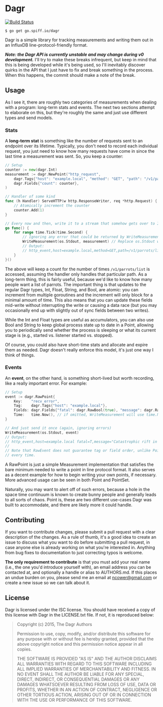 # Dagr

[![Build Status](https://travis-ci.org/nilium/dagr.svg?branch=dev-v0)](https://travis-ci.org/nilium/dagr)

	$ go get go.spiff.io/dagr

Dagr is a simple library for tracking measurements and writing them out in an InfluxDB line-protocol-friendly format.

***Note: the Dagr API is currently unstable and may change during v0 development.*** I'll try to make these breaks
infrequent, but keep in mind that this is being developed while it's being used, so I'll inevitably discover quirks in
the API that I just have to fix and break something in the process. When this happens, the commit should make a note of
the break.


## Usage

As I see it, there are roughly two categories of measurements when dealing with a program: long-term stats and events.
The next two sections attempt to elaborate on this, but they're roughly the same and just use different types and send
models.

### Stats

A **long-term stat** is something like the number of requests sent to an endpoint over its lifetime. Typically, you
don't need to record each individual request, you just need to know how many requests have come in since the last time
a measurement was sent. So, you keep a counter:

```go
// Setup
counter := new(dagr.Int)
measurement := dagr.NewPoint("http_request",
	dagr.Tags{"host": "example.local", "method": "GET", "path": "/v1/parrots/list"},
	dagr.Fields{"count": counter},
)

// Handler of some kind
func (h Handler) ServeHTTP(w http.ResponseWriter, req *http.Request) {
	// Atomically increment the counter
	counter.Add(1)
}

// Every now and then, write it to a stream that somehow gets over to InfluxDB:
go func() {
	for range time.Tick(time.Second) {
		// Ignoring any error that could be returned by WriteMeasurement
		WriteMeasurement(os.Stdout, measurement) // Replace os.Stdout with any io.Writer
		// Output:
		// http_event,host=example.local,method=GET,path=/v1/parrots/list count=123i 1136214245000000000
	}
}()
```

The above will keep a count for the number of times `/v1/parrots/list` is accessed, assuming the handler only handles
that particular path. As a long-term thing, this is fairly useful, because we'd like to know how many people want a list
of parrots. The important thing is that updates to the regular Dagr types, Int, Float, String, and Bool, are atomic: you
can increment from multiple goroutines and the increment will only block for a minimal amount of time. This also means
that you can update these fields mid-write without interrupting the write or causing a data race (but you may
occasionally end up with slightly out of sync fields between two writes).

While the Int and Float types are useful as accumulators, you can also use Bool and String to keep global process state
up to date in a Point, allowing you to periodically send whether the process is sleeping or what its current stage is
(e.g., started vs. listener started vs. stopped).

Of course, you could also have short-time stats and allocate and expire them as needed. Dagr doesn't really enforce this
model, it's just one way I think of things.


### Events

An **event**, on the other hand, is something short-lived but worth recording, like a really important error. For example:

```go
// Setup
event := dagr.RawPoint{
	Key:    "recv_error",
	Tag:    dagr.Tags{"host": "example.local"},
	Fields: dagr.Fields{"fatal": dagr.RawBool(true), "message": dagr.RawString("Catastrophic rift in space-time continuum opened")},
	Time:   time.Now(), // if omitted, WriteMeasurement will use time.Now() anyway
}

// And just send it once (again, ignoring errors)
WriteMeasurement(os.Stdout, event)
// Output:
// http_event,host=example.local fatal=T,message="Catastrophic rift in the space-time continuum opened" 1136214245000000000
//
// Note that RawEvent does not guarantee tag or field order, unlike Point, so the above may not be exactly the same
// every time.
```

A RawPoint is just a simple Measurement implementation that satisfies the bare minimum needed to write a point in line
protocol format. It also serves as a decent example for how to begin writing your own points, if necessary. More
advanced usage can be seen in both Point and PointSet.

Naturally, you may want to alert off of such errors, because a hole in the space time continuum is known to create bunny
people and generally leads to all sorts of chaos. Point is, these are two different use-cases Dagr was built to
accommodate, and there are likely more it could handle.


## Contributing

If you want to contribute changes, please submit a pull request with a clear description of the changes. As a rule of
thumb, it's a good idea to create an issue to discuss what you want to do before submitting a pull request, in case
anyone else is already working on what you're interested in. Anything from bug fixes to documentation to just correcting
typos is welcome.

**The only requirement to contribute** is that you must add your real name (i.e., the one you'd introduce yourself
with), an email address you can be contacted at, and optionally a handle or alias to AUTHORS.md. If this places an undue
burden on you, please send me an email at <ncower@gmail.com> or create a new issue so we can talk about it.


## License

Dagr is licensed under the ISC license. You should have received a copy of this license with Dagr in the LICENSE.txt
file. If not, it is reproduced below:

> Copyright (c) 2015, The Dagr Authors
>
> Permission to use, copy, modify, and/or distribute this software for any purpose with or without fee is hereby
> granted, provided that the above copyright notice and this permission notice appear in all copies.
>
> THE SOFTWARE IS PROVIDED "AS IS" AND THE AUTHOR DISCLAIMS ALL WARRANTIES WITH REGARD TO THIS SOFTWARE INCLUDING ALL
> IMPLIED WARRANTIES OF MERCHANTABILITY AND FITNESS. IN NO EVENT SHALL THE AUTHOR BE LIABLE FOR ANY SPECIAL, DIRECT,
> INDIRECT, OR CONSEQUENTIAL DAMAGES OR ANY DAMAGES WHATSOEVER RESULTING FROM LOSS OF USE, DATA OR PROFITS, WHETHER IN
> AN ACTION OF CONTRACT, NEGLIGENCE OR OTHER TORTIOUS ACTION, ARISING OUT OF OR IN CONNECTION WITH THE USE OR
> PERFORMANCE OF THIS SOFTWARE.
